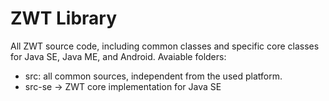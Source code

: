 # ZWT Library

All ZWT source code, including  common classes and specific core classes for Java SE, Java ME, and Android.
Avaiable folders:

* src: all common sources, independent from the used platform.
* src-se -> ZWT core implementation for Java SE 
